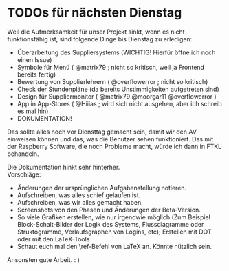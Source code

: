 TODOs für nächsten Dienstag
===========================

Weil die Aufmerksamkeit für unser Projekt sinkt, wenn es nicht funktionsfähig ist, sind folgende Dinge bis Dienstag zu erledigen:   

- Überarbeitung des Suppliersystems (WICHTIG! Hierfür öffne ich noch einen Issue)   
- Symbole für Menü ( @matrix79 ; nicht so kritisch, weil ja Frontend bereits fertig)   
- Bewertung von Supplierlehrern ( @overflowerror ; nicht so kritisch)   
- Check der Stundenpläne (da bereits Unstimmigkeiten aufgetreten sind)   
- Design für Suppliermonitor ( @matrix79 @moorgar11 @overflowerror )   
- App in App-Stores ( @Hiiias ; wird sich nicht ausgehen, aber ich schreib es mal hin)   
- DOKUMENTATION!   
   
Das sollte alles noch vor Diensttag gemacht sein, damit wir den AV einweisen können und das, was die Benutzer sehen funktioniert. Das mit der Raspberry Software, die noch Probleme macht, würde ich dann in FTKL behandeln.   
    
    
Die Dokumentation hinkt sehr hinterher.   
Vorschläge:   
- Änderungen der ursprünglichen Aufgabenstellung notieren.  
- Aufschreiben, was alles schief gelaufen ist.   
- Aufschreiben, was wir alles gemacht haben.   
- Screenshots von den Phasen und Änderungen der Beta-Version.   
- So viele Grafiken erstellen, wie nur irgendwie möglich (Zum Beispiel Block-Schalt-Bilder der Logik des Systems, Flussdiagramme oder Struktogramme, Verlaufsgraphen von Logins, etc); Erstellen mit DOT oder mit den LaTeX-Tools   
- Schaut euch mal den \ref-Befehl von LaTeX an. Könnte nützlich sein.   
    
Ansonsten gute Arbeit. : )   
